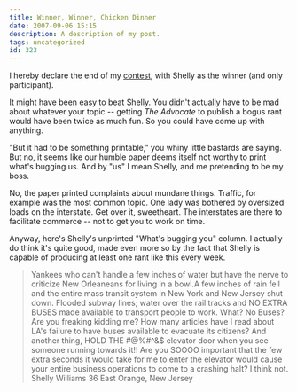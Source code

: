 ```yaml
---
title: Winner, Winner, Chicken Dinner
date: 2007-09-06 15:15
description: A description of my post.
tags: uncategorized
id: 323
---
```

I hereby declare the end of my <a href="http://theskinnyonbenny.com/blog2/archives/317">contest</a>, with Shelly as the winner (and only participant).

It might have been easy to beat Shelly.  You didn't actually have to be mad about whatever your topic -- getting *The Advocate* to publish a bogus rant would have been twice as much fun.  So you could have come up with anything.  

"But it had to be something printable," you whiny little bastards are saying.  But no, it seems like our humble paper deems itself not worthy to print what's bugging us.  And by "us" I mean Shelly, and me pretending to be my boss.

No, the paper printed complaints about mundane things.  Traffic, for example was the most common topic.  One lady was bothered by oversized loads on the interstate.  Get over it, sweetheart.  The interstates are there to facilitate commerce -- not to get you to work on time.  

Anyway, here's Shelly's unprinted "What's bugging you" column.  I actually do think it's quite good, made even more so by the fact that Shelly is capable of producing at least one rant like this every week.  

<blockquote>Yankees who can't handle a few inches of water but have the nerve to criticize New Orleaneans for living in a bowl.A few inches of rain fell and the entire mass transit system in New York and New Jersey shut down. Flooded subway lines; water over the rail tracks and NO EXTRA BUSES made available to transport people to work. What? No Buses? Are you freaking kidding me? How many articles have I read about LA's failure to have buses available to evacuate its citizens? And another thing, HOLD THE #@%#^&$ elevator door when you see someone running towards it!! Are you SOOOO important that the few extra seconds it would take for me to enter the elevator would cause your entire business operations to come to a crashing halt? I think not.
 Shelly Williams
 36
 East Orange, New Jersey</blockquote>
